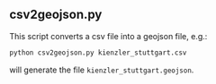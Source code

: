 ## csv2geojson.py

This script converts a csv file into a geojson file, e.g.:
```bash
python csv2geojson.py kienzler_stuttgart.csv
```
will generate the file `kienzler_stuttgart.geojson`.
